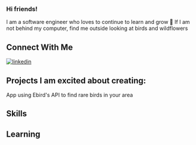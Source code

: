 ### Hi friends!

I am a software engineer who loves to continue to learn and grow 🌱
If I am not behind my computer, find me outside looking at birds and wildflowers

## Connect With Me
[![linkedin](https://cloud.githubusercontent.com/assets/17016297/18839848/0fc7e74e-83d2-11e6-8c6a-277fc9d6e067.png)][1]


## Projects I am excited about creating:
App using Ebird's API to find rare birds in your area



## Skills

## Learning


[1]: https://www.linkedin.com/in/lindsey-dukles-3538a687/
<!--
**ldukles/ldukles** is a ✨ _special_ ✨ repository because its `README.md` (this file) appears on your GitHub profile.

Here are some ideas to get you started:

- 🔭 I’m currently working on ...
- 🌱 I’m currently learning ...
- 👯 I’m looking to collaborate on ...
- 🤔 I’m looking for help with ...
- 💬 Ask me about ...
- 📫 How to reach me: ...
- 😄 Pronouns: ...
- ⚡ Fun fact: ...
-->
